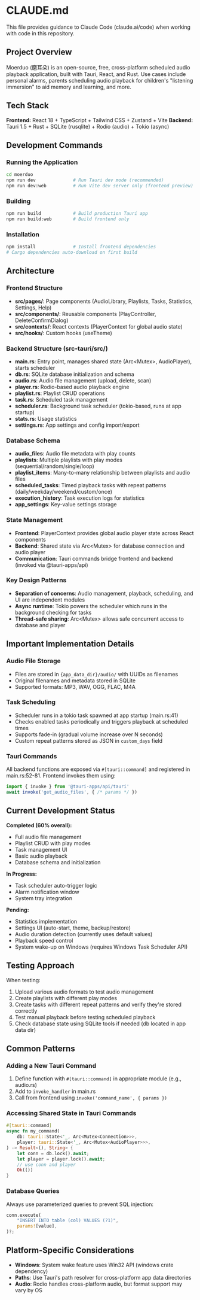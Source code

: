 # CLAUDE.md

This file provides guidance to Claude Code (claude.ai/code) when working with code in this repository.

## Project Overview

Moerduo (磨耳朵) is an open-source, free, cross-platform scheduled audio playback application, built with Tauri, React, and Rust. Use cases include personal alarms, parents scheduling audio playback for children's "listening immersion" to aid memory and learning, and more.

## Tech Stack

**Frontend:** React 18 + TypeScript + Tailwind CSS + Zustand + Vite
**Backend:** Tauri 1.5 + Rust + SQLite (rusqlite) + Rodio (audio) + Tokio (async)

## Development Commands

### Running the Application
```bash
cd moerduo
npm run dev              # Run Tauri dev mode (recommended)
npm run dev:web          # Run Vite dev server only (frontend preview)
```

### Building
```bash
npm run build            # Build production Tauri app
npm run build:web        # Build frontend only
```

### Installation
```bash
npm install              # Install frontend dependencies
# Cargo dependencies auto-download on first build
```

## Architecture

### Frontend Structure
- **src/pages/**: Page components (AudioLibrary, Playlists, Tasks, Statistics, Settings, Help)
- **src/components/**: Reusable components (PlayController, DeleteConfirmDialog)
- **src/contexts/**: React contexts (PlayerContext for global audio state)
- **src/hooks/**: Custom hooks (useTheme)

### Backend Structure (src-tauri/src/)
- **main.rs**: Entry point, manages shared state (Arc<Mutex<Connection>>, AudioPlayer), starts scheduler
- **db.rs**: SQLite database initialization and schema
- **audio.rs**: Audio file management (upload, delete, scan)
- **player.rs**: Rodio-based audio playback engine
- **playlist.rs**: Playlist CRUD operations
- **task.rs**: Scheduled task management
- **scheduler.rs**: Background task scheduler (tokio-based, runs at app startup)
- **stats.rs**: Usage statistics
- **settings.rs**: App settings and config import/export

### Database Schema
- **audio_files**: Audio file metadata with play counts
- **playlists**: Multiple playlists with play modes (sequential/random/single/loop)
- **playlist_items**: Many-to-many relationship between playlists and audio files
- **scheduled_tasks**: Timed playback tasks with repeat patterns (daily/weekday/weekend/custom/once)
- **execution_history**: Task execution logs for statistics
- **app_settings**: Key-value settings storage

### State Management
- **Frontend**: PlayerContext provides global audio player state across React components
- **Backend**: Shared state via Arc<Mutex<T>> for database connection and audio player
- **Communication**: Tauri commands bridge frontend and backend (invoked via @tauri-apps/api)

### Key Design Patterns
- **Separation of concerns**: Audio management, playback, scheduling, and UI are independent modules
- **Async runtime**: Tokio powers the scheduler which runs in the background checking for tasks
- **Thread-safe sharing**: Arc<Mutex<T>> allows safe concurrent access to database and player

## Important Implementation Details

### Audio File Storage
- Files are stored in `{app_data_dir}/audio/` with UUIDs as filenames
- Original filenames and metadata stored in SQLite
- Supported formats: MP3, WAV, OGG, FLAC, M4A

### Task Scheduling
- Scheduler runs in a tokio task spawned at app startup (main.rs:41)
- Checks enabled tasks periodically and triggers playback at scheduled times
- Supports fade-in (gradual volume increase over N seconds)
- Custom repeat patterns stored as JSON in `custom_days` field

### Tauri Commands
All backend functions are exposed via `#[tauri::command]` and registered in main.rs:52-81. Frontend invokes them using:
```typescript
import { invoke } from '@tauri-apps/api/tauri'
await invoke('get_audio_files', { /* params */ })
```

## Current Development Status

**Completed (60% overall):**
- Full audio file management
- Playlist CRUD with play modes
- Task management UI
- Basic audio playback
- Database schema and initialization

**In Progress:**
- Task scheduler auto-trigger logic
- Alarm notification window
- System tray integration

**Pending:**
- Statistics implementation
- Settings UI (auto-start, theme, backup/restore)
- Audio duration detection (currently uses default values)
- Playback speed control
- System wake-up on Windows (requires Windows Task Scheduler API)

## Testing Approach

When testing:
1. Upload various audio formats to test audio management
2. Create playlists with different play modes
3. Create tasks with different repeat patterns and verify they're stored correctly
4. Test manual playback before testing scheduled playback
5. Check database state using SQLite tools if needed (db located in app data dir)

## Common Patterns

### Adding a New Tauri Command
1. Define function with `#[tauri::command]` in appropriate module (e.g., audio.rs)
2. Add to `invoke_handler` in main.rs
3. Call from frontend using `invoke('command_name', { params })`

### Accessing Shared State in Tauri Commands
```rust
#[tauri::command]
async fn my_command(
    db: tauri::State<'_, Arc<Mutex<Connection>>>,
    player: tauri::State<'_, Arc<Mutex<AudioPlayer>>>,
) -> Result<(), String> {
    let conn = db.lock().await;
    let player = player.lock().await;
    // use conn and player
    Ok(())
}
```

### Database Queries
Always use parameterized queries to prevent SQL injection:
```rust
conn.execute(
    "INSERT INTO table (col) VALUES (?1)",
    params![value],
)?;
```

## Platform-Specific Considerations

- **Windows**: System wake feature uses Win32 API (windows crate dependency)
- **Paths**: Use Tauri's path resolver for cross-platform app data directories
- **Audio**: Rodio handles cross-platform audio, but format support may vary by OS
